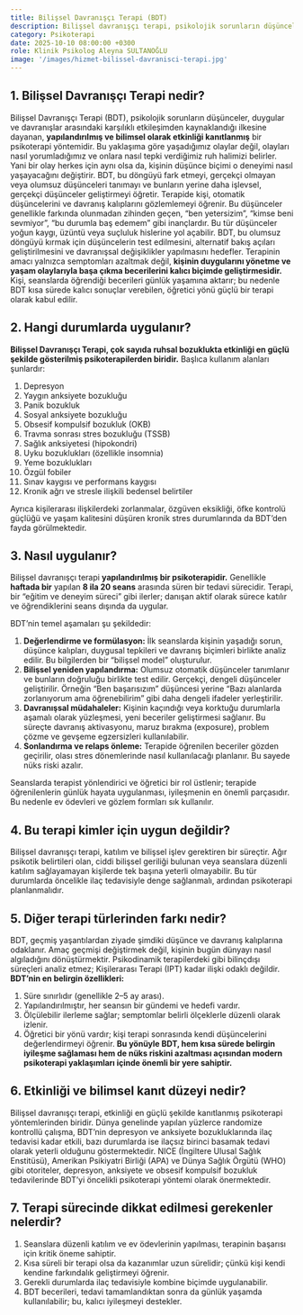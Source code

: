 ```yaml
---
title: Bilişsel Davranışçı Terapi (BDT)
description: Bilişsel davranışçı terapi, psikolojik sorunların düşünceler, duygular ve davranışlar arasındaki karşılıklı etkileşimden kaynaklandığı ilkesine dayanan, <b>yapılandırılmış ve bilimsel olarak etkinliği kanıtlanmış</b> bir psikoterapi yöntemidir.
category: Psikoterapi
date: 2025-10-10 08:00:00 +0300
role: Klinik Psikolog Aleyna SULTANOĞLU
image: '/images/hizmet-bilissel-davranisci-terapi.jpg'
---
```


## 1. Bilişsel Davranışçı Terapi nedir?
Bilişsel Davranışçı Terapi (BDT), psikolojik sorunların düşünceler, duygular ve davranışlar arasındaki karşılıklı etkileşimden kaynaklandığı ilkesine dayanan, **yapılandırılmış ve bilimsel olarak etkinliği kanıtlanmış** bir psikoterapi yöntemidir.
Bu yaklaşıma göre yaşadığımız olaylar değil, olayları nasıl yorumladığımız ve onlara nasıl tepki verdiğimiz ruh halimizi belirler. Yani bir olay herkes için aynı olsa da, kişinin düşünce biçimi o deneyimi nasıl yaşayacağını değiştirir. BDT, bu döngüyü fark etmeyi, gerçekçi olmayan veya olumsuz düşünceleri tanımayı ve bunların yerine daha işlevsel, gerçekçi düşünceler geliştirmeyi öğretir.
Terapide kişi, otomatik düşüncelerini ve davranış kalıplarını gözlemlemeyi öğrenir. Bu düşünceler genellikle farkında olunmadan zihinden geçen, “ben yetersizim”, “kimse beni sevmiyor”, “bu durumla baş edemem” gibi inançlardır. Bu tür düşünceler yoğun kaygı, üzüntü veya suçluluk hislerine yol açabilir.
BDT, bu olumsuz döngüyü kırmak için düşüncelerin test edilmesini, alternatif bakış açıları geliştirilmesini ve davranışsal değişiklikler yapılmasını hedefler.
Terapinin amacı yalnızca semptomları azaltmak değil, **kişinin duygularını yönetme ve yaşam olaylarıyla başa çıkma becerilerini kalıcı biçimde geliştirmesidir.**
Kişi, seanslarda öğrendiği becerileri günlük yaşamına aktarır; bu nedenle BDT kısa sürede kalıcı sonuçlar verebilen, öğretici yönü güçlü bir terapi olarak kabul edilir.

## 2. Hangi durumlarda uygulanır?
**Bilişsel Davranışçı Terapi, çok sayıda ruhsal bozuklukta etkinliği en güçlü şekilde gösterilmiş psikoterapilerden biridir.** Başlıca kullanım alanları şunlardır:
1.	Depresyon
2.	Yaygın anksiyete bozukluğu
3.	Panik bozukluk
4.	Sosyal anksiyete bozukluğu
5.	Obsesif kompulsif bozukluk (OKB)
6.	Travma sonrası stres bozukluğu (TSSB)
7.	Sağlık anksiyetesi (hipokondri)
8.	Uyku bozuklukları (özellikle insomnia)
9.	Yeme bozuklukları
10.	Özgül fobiler
11.	Sınav kaygısı ve performans kaygısı
12.	Kronik ağrı ve stresle ilişkili bedensel belirtiler

Ayrıca kişilerarası ilişkilerdeki zorlanmalar, özgüven eksikliği, öfke kontrolü güçlüğü ve yaşam kalitesini düşüren kronik stres durumlarında da BDT’den fayda görülmektedir.

## 3. Nasıl uygulanır?
Bilişsel davranışçı terapi **yapılandırılmış bir psikoterapidir.**
Genellikle **haftada bir** yapılan **8 ila 20 seans** arasında süren bir tedavi sürecidir.
Terapi, bir “eğitim ve deneyim süreci” gibi ilerler; danışan aktif olarak sürece katılır ve öğrendiklerini seans dışında da uygular.

BDT’nin temel aşamaları şu şekildedir:
1.	**Değerlendirme ve formülasyon:**
İlk seanslarda kişinin yaşadığı sorun, düşünce kalıpları, duygusal tepkileri ve davranış biçimleri birlikte analiz edilir. Bu bilgilerden bir “bilişsel model” oluşturulur.
2.	**Bilişsel yeniden yapılandırma:**
Olumsuz otomatik düşünceler tanımlanır ve bunların doğruluğu birlikte test edilir. Gerçekçi, dengeli düşünceler geliştirilir.
Örneğin “Ben başarısızım” düşüncesi yerine “Bazı alanlarda zorlanıyorum ama öğrenebilirim” gibi daha dengeli ifadeler yerleştirilir.
3.	**Davranışsal müdahaleler:**
Kişinin kaçındığı veya korktuğu durumlarla aşamalı olarak yüzleşmesi, yeni beceriler geliştirmesi sağlanır. Bu süreçte davranış aktivasyonu, maruz bırakma (exposure), problem çözme ve gevşeme egzersizleri kullanılabilir.
4.	**Sonlandırma ve relaps önleme:**
Terapide öğrenilen beceriler gözden geçirilir, olası stres dönemlerinde nasıl kullanılacağı planlanır. Bu sayede nüks riski azalır.

Seanslarda terapist yönlendirici ve öğretici bir rol üstlenir; terapide öğrenilenlerin günlük hayata uygulanması, iyileşmenin en önemli parçasıdır. Bu nedenle ev ödevleri ve gözlem formları sık kullanılır.


## 4. Bu terapi kimler için uygun değildir?
Bilişsel davranışçı terapi, katılım ve bilişsel işlev gerektiren bir süreçtir.
Ağır psikotik belirtileri olan, ciddi bilişsel geriliği bulunan veya seanslara düzenli katılım sağlayamayan kişilerde tek başına yeterli olmayabilir.
Bu tür durumlarda öncelikle ilaç tedavisiyle denge sağlanmalı, ardından psikoterapi planlanmalıdır.

## 5. Diğer terapi türlerinden farkı nedir?
BDT, geçmiş yaşantılardan ziyade şimdiki düşünce ve davranış kalıplarına odaklanır.
Amaç geçmişi değiştirmek değil, kişinin bugün dünyayı nasıl algıladığını dönüştürmektir.
Psikodinamik terapilerdeki gibi bilinçdışı süreçleri analiz etmez; Kişilerarası Terapi (IPT) kadar ilişki odaklı değildir.
**BDT’nin en belirgin özellikleri:**
1. Süre sınırlıdır (genellikle 2–5 ay arası).
2. Yapılandırılmıştır, her seansın bir gündemi ve hedefi vardır.
3. Ölçülebilir ilerleme sağlar; semptomlar belirli ölçeklerle düzenli olarak izlenir.
4. Öğretici bir yönü vardır; kişi terapi sonrasında kendi düşüncelerini değerlendirmeyi öğrenir. **Bu yönüyle BDT, hem kısa sürede belirgin iyileşme sağlaması hem de nüks riskini azaltması açısından modern psikoterapi yaklaşımları içinde önemli bir yere sahiptir.**

## 6. Etkinliği ve bilimsel kanıt düzeyi nedir?
Bilişsel davranışçı terapi, etkinliği en güçlü şekilde kanıtlanmış psikoterapi yöntemlerinden biridir.
Dünya genelinde yapılan yüzlerce randomize kontrollü çalışma, BDT’nin depresyon ve anksiyete bozukluklarında ilaç tedavisi kadar etkili, bazı durumlarda ise ilaçsız birinci basamak tedavi olarak yeterli olduğunu göstermektedir.
NICE (İngiltere Ulusal Sağlık Enstitüsü), Amerikan Psikiyatri Birliği (APA) ve Dünya Sağlık Örgütü (WHO) gibi otoriteler, depresyon, anksiyete ve obsesif kompulsif bozukluk tedavilerinde BDT’yi öncelikli psikoterapi yöntemi olarak önermektedir.

## 7. Terapi sürecinde dikkat edilmesi gerekenler nelerdir?
1. Seanslara düzenli katılım ve ev ödevlerinin yapılması, terapinin başarısı için kritik öneme sahiptir.
2. Kısa süreli bir terapi olsa da kazanımlar uzun sürelidir; çünkü kişi kendi kendine farkındalık geliştirmeyi öğrenir.
3. Gerekli durumlarda ilaç tedavisiyle kombine biçimde uygulanabilir.
4. BDT becerileri, tedavi tamamlandıktan sonra da günlük yaşamda kullanılabilir; bu, kalıcı iyileşmeyi destekler.




